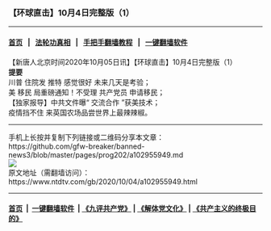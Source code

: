 ### 【环球直击】10月4日完整版（1）
------------------------

#### [首页](https://github.com/gfw-breaker/banned-news3/blob/master/README.md) &nbsp;&nbsp;|&nbsp;&nbsp; [法轮功真相](https://github.com/begood0513/basic/blob/master/README.md)  &nbsp;&nbsp;|&nbsp;&nbsp; [手把手翻墙教程](https://github.com/gfw-breaker/guides/wiki)  &nbsp;&nbsp;|&nbsp;&nbsp; [一键翻墙软件](https://github.com/gfw-breaker/nogfw/blob/master/README.md)  



<div><div class="post_content" itemprop="articleBody">
 <p>
  【新唐人北京时间2020年10月05日讯】【环球直击】10月4日完整版（1）
  <br/>
  <strong>
   提要
  </strong>
  <br/>
  <ok href="https://www.ntdtv.com/gb/川普.htm">
   川普
  </ok>
  住院发
  <ok href="https://www.ntdtv.com/gb/推特.htm">
   推特
  </ok>
  感觉很好 未来几天是考验；
  <br/>
  美
  <ok href="https://www.ntdtv.com/gb/移民.htm">
   移民
  </ok>
  局重磅通知！不受理
  <ok href="https://www.ntdtv.com/gb/共产党员.htm">
   共产党员
  </ok>
  申请移民；
  <br/>
  【独家报导】中共文件曝“
  <ok href="https://www.ntdtv.com/gb/交流合作.htm">
   交流合作
  </ok>
  ”获美技术；
  <br/>
  疫情挡不住 来英国农场品尝世界上最辣辣椒。
 </p>
 <div class="single_ad">
 </div>
</div>
</div>
<hr/>
手机上长按并复制下列链接或二维码分享本文章：<br/>
https://github.com/gfw-breaker/banned-news3/blob/master/pages/prog202/a102955949.md <br/>
<a href='https://github.com/gfw-breaker/banned-news3/blob/master/pages/prog202/a102955949.md'><img src='https://github.com/gfw-breaker/banned-news3/blob/master/pages/prog202/a102955949.md.png'/></a> <br/>
原文地址（需翻墙访问）：https://www.ntdtv.com/gb/2020/10/04/a102955949.html


------------------------
#### [首页](https://github.com/gfw-breaker/banned-news3/blob/master/README.md) &nbsp;|&nbsp; [一键翻墙软件](https://github.com/gfw-breaker/nogfw/blob/master/README.md) &nbsp;| [《九评共产党》](https://github.com/gfw-breaker/9ping.md/blob/master/README.md#九评之一评共产党是什么) | [《解体党文化》](https://github.com/gfw-breaker/jtdwh.md/blob/master/README.md) | [《共产主义的终极目的》](https://github.com/gfw-breaker/gczydzjmd.md/blob/master/README.md)


<img src='http://gfw-breaker.win/banned-news3/pages/prog202/a102955949.md' width='0px' height='0px'/>